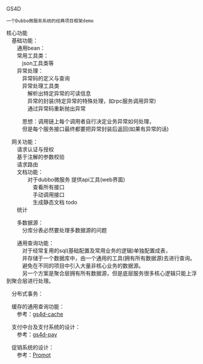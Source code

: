 GS4D
			
    一个Dubbo微服务系统的经典项目框架demo
    
    
核心功能 <br/>
&emsp;基础功能：<br/>
&emsp;&emsp;通用bean：<br/>
&emsp;&emsp;常用工具类：<br/>
&emsp;&emsp;&emsp;json工具类等<br/>
&emsp;&emsp;异常处理：<br/>
&emsp;&emsp;&emsp;异常码的定义与查询<br/>
&emsp;&emsp;&emsp;异常处理工具类 <br/>
&emsp;&emsp;&emsp;&emsp;解析出特定异常的可读信息<br/>
&emsp;&emsp;&emsp;&emsp;异常的封装(特定异常的特殊处理，如rpc服务调用异常)<br/>
&emsp;&emsp;&emsp;&emsp;通过异常码重新抛出异常<br/>
                    
&emsp;&emsp;&emsp;思想：调用链上每个调用者自行决定业务异常如何处理，<br/>
&emsp;&emsp;&emsp;但是每个服务接口最终都要把异常封装后返回(如果有异常的话)<br/>
                
            
&emsp;网关功能：<br/>
&emsp;&emsp;请求认证与授权<br/>
&emsp;&emsp;基于注解的参数校验<br/>
&emsp;&emsp;请求路由<br/>
&emsp;&emsp;文档功能：<br/>
&emsp;&emsp;&emsp;&emsp;对于dubbo微服务 提供api工具(web界面)<br/>
&emsp;&emsp;&emsp;&emsp;&emsp;查看所有接口<br/>
&emsp;&emsp;&emsp;&emsp;&emsp;手动调用接口<br/>
&emsp;&emsp;&emsp;&emsp;&emsp;生成静态文档 todo<br/>
&emsp;&emsp;统计        <br/>
            
&emsp;&emsp;多数据源：   <br/>
&emsp;&emsp;&emsp;分库分表必然要处理多数据源的问题<br/>
        
&emsp;&emsp;通用查询功能：<br/>
&emsp;&emsp;&emsp;对于经常复用的sql(基础配置及常用业务的逻辑)单独配置成表，<br/>
&emsp;&emsp;&emsp;并存储于一个数据库中，由一个通用的工具(拥有所有数据源)去进行查询。<br/>
&emsp;&emsp;&emsp;避免在不同的项目中引入大量非核心业务的数据源。<br/>
&emsp;&emsp;&emsp;另一个方案是聚合层拥有所有数据源，但是底层服务很多核心逻辑只能上浮到聚合层进行处理。<br/>
        
&emsp;分布式事务：<br/>
        
&emsp;缓存的通用查询功能：<br/>
&emsp;&emsp;参考：[gs4d-cache](https://github.com/bluecatlee/GS4D/blob/main/gs4d-cache)<br/>

&emsp;支付中台及支付系统的设计：<br/>
&emsp;&emsp;参考：[gs4d-pay](https://github.com/bluecatlee/GS4D/blob/main/gs4d-pay)<br/>

&emsp;促销系统的设计：<br/>
&emsp;&emsp;参考：[Promot](https://github.com/bluecatlee/Promot)<br/>